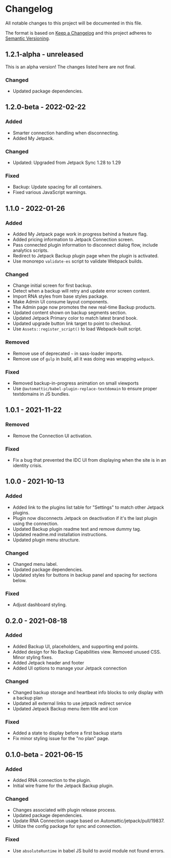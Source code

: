 # Changelog

All notable changes to this project will be documented in this file.

The format is based on [Keep a Changelog](https://keepachangelog.com/en/1.0.0/)
and this project adheres to [Semantic Versioning](https://semver.org/spec/v2.0.0.html).

## 1.2.1-alpha - unreleased

This is an alpha version! The changes listed here are not final.

### Changed
- Updated package dependencies.

## 1.2.0-beta - 2022-02-22
### Added
- Smarter connection handling when disconnecting.
- Added My Jetpack.

### Changed
- Updated: Upgraded from Jetpack Sync 1.28 to 1.29

### Fixed
- Backup: Update spacing for all containers.
- Fixed various JavaScript warnings.

## 1.1.0 - 2022-01-26
### Added
- Added My Jetpack page work in progress behind a feature flag.
- Added pricing information to Jetpack Connection screen.
- Pass connected plugin information to disconnect dialog flow, include analytics scripts.
- Redirect to Jetpack Backup plugin page when the plugin is activated.
- Use monorepo `validate-es` script to validate Webpack builds.

### Changed
- Change initial screen for first backup.
- Detect when a backup will retry and update error screen content.
- Import RNA styles from base styles package.
- Make Admin UI consume layout components.
- The Admin page now promotes the new real-time Backup products.
- Updated content shown on backup segments section.
- Updated Jetpack Primary color to match latest brand book.
- Updated upgrade button link target to point to checkout.
- Use `Assets::register_script()` to load Webpack-built script.

### Removed
- Remove use of deprecated `~` in sass-loader imports.
- Remove use of `gulp` in build, all it was doing was wrapping `webpack`.

### Fixed
- Removed backup-in-progress animation on small viewports
- Use `@automattic/babel-plugin-replace-textdomain` to ensure proper textdomains in JS bundles.

## 1.0.1 - 2021-11-22
### Removed
- Remove the Connection UI activation.

### Fixed
- Fix a bug that prevented the IDC UI from displaying when the site is in an identity crisis.

## 1.0.0 - 2021-10-13
### Added
- Added link to the plugins list table for "Settings" to match other Jetpack plugins.
- Plugin now disconnects Jetpack on deactivation if it's the last plugin using the connection.
- Updated Backup plugin readme text and remove dummy tag.
- Updated readme.md installation instructions.
- Updated plugin menu structure.

### Changed
- Changed menu label.
- Updated package dependencies.
- Updated styles for buttons in backup panel and spacing for sections below.

### Fixed
- Adjust dashboard styling.

## 0.2.0 - 2021-08-18
### Added
- Added Backup UI, placeholders, and supporting end points.
- Added design for No Backup Capabilities view. Removed unused CSS. Minor styling fixes.
- Added Jetpack header and footer
- Added UI options to manage your Jetpack connection

### Changed
- Changed backup storage and heartbeat info blocks to only display with a backup plan
- Updated all external links to use jetpack redirect service
- Updated Jetpack Backup menu item title and icon

### Fixed
- Added a state to display before a first backup starts
- Fix minor styling issue for the "no plan" page.

## 0.1.0-beta - 2021-06-15
### Added
- Added RNA connection to the plugin.
- Initial wire frame for the Jetpack Backup plugin.

### Changed
- Changes associated with plugin release process.
- Updated package dependencies.
- Update RNA Connection usage based on Automattic/jetpack/pull/19837.
- Utilize the config package for sync and connection.

### Fixed
- Use `absoluteRuntime` in babel JS build to avoid module not found errors.
